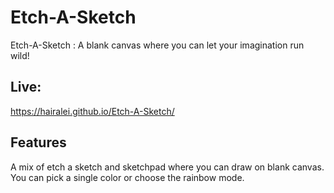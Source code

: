 # Etch-A-Sketch

Etch-A-Sketch : A blank canvas where you can let your imagination run wild!

## Live:

https://hairalei.github.io/Etch-A-Sketch/

## Features

A mix of etch a sketch and sketchpad where you can draw on blank canvas. You can pick a single color or choose the rainbow mode.
